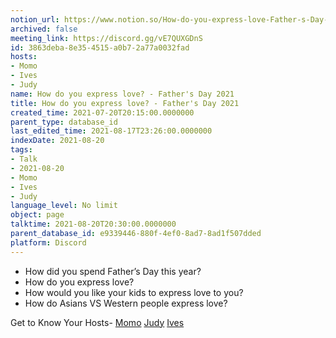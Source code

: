 ```yaml
---
notion_url: https://www.notion.so/How-do-you-express-love-Father-s-Day-2021-3863deba8e354515a0b72a77a0032fad
archived: false
meeting_link: https://discord.gg/vE7QUXGDnS
id: 3863deba-8e35-4515-a0b7-2a77a0032fad
hosts:
- Momo
- Ives
- Judy
name: How do you express love? - Father's Day 2021
title: How do you express love? - Father's Day 2021
created_time: 2021-07-20T20:15:00.0000000
parent_type: database_id
last_edited_time: 2021-08-17T23:26:00.0000000
indexDate: 2021-08-20
tags:
- Talk
- 2021-08-20
- Momo
- Ives
- Judy
language_level: No limit
object: page
talktime: 2021-08-20T20:30:00.0000000
parent_database_id: e9339446-880f-4ef0-8ad7-8ad1f507dded
platform: Discord
---
```


   - How did you spend Father’s Day this year?
   - How do you express love?
   - How would you like your kids to express love to you?
   - How do Asians VS Western people express love? 

Get to Know Your Hosts-
[Momo](/23f0f26c7f1547c0b08477c0c6f1f461)
[Judy](/d7df8bdfae994fc1a37a32b73806247f)
[Ives](/80871d292cbd411da0b1ab74bb5bccfd)




